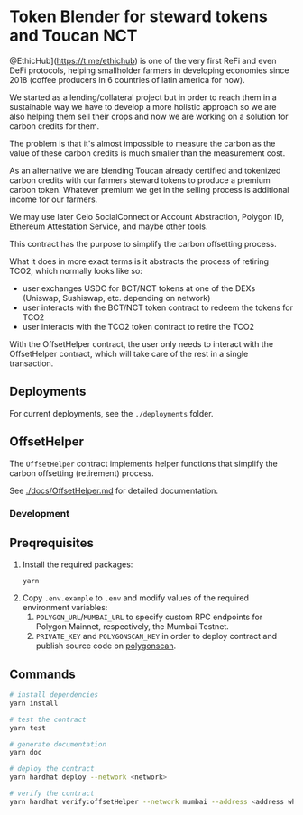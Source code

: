 # Token Blender for steward tokens and Toucan NCT

@EthicHub](https://t.me/ethichub) is one of the very first ReFi and even DeFi protocols, helping smallholder farmers in developing economies since 2018 (coffee producers in 6 countries of latin america for now).

We started as a lending/collateral project but in order to reach them in a sustainable way we have to develop a more holistic approach so we are also helping them sell their crops and now we are working on a solution for carbon credits for them.

The problem is that it's almost impossible to measure the carbon as the value of these carbon credits is much smaller than the measurement cost.

As an alternative we are blending Toucan already certified and tokenized carbon credits with our farmers steward tokens to produce a premium carbon token. Whatever premium we get in the selling process is additional income for our farmers.

We may use later Celo SocialConnect or Account Abstraction, Polygon ID, Ethereum Attestation Service, and maybe other tools.

This contract has the purpose to simplify the carbon offsetting process.

What it does in more exact terms is it abstracts the process of retiring TCO2, which normally looks like so:

- user exchanges USDC for BCT/NCT tokens at one of the DEXs (Uniswap, Sushiswap, etc. depending on network)
- user interacts with the BCT/NCT token contract to redeem the tokens for TCO2
- user interacts with the TCO2 token contract to retire the TCO2

With the OffsetHelper contract, the user only needs to interact with the OffsetHelper contract, which will take care of the rest in a single transaction.

## Deployments

For current deployments, see the `./deployments` folder.

## OffsetHelper

The `OffsetHelper` contract implements helper functions that simplify the carbon offsetting (retirement) process.

See [./docs/OffsetHelper.md](./docs/OffsetHelper.md) for detailed documentation.

### Development

## Preqrequisites

1. Install the required packages:
   ```
   yarn
   ```
2. Copy `.env.example` to `.env` and modify values of the required environment variables:
   1. `POLYGON_URL`/`MUMBAI_URL` to specify custom RPC endpoints for Polygon Mainnet, respectively, the Mumbai Testnet.
   2. `PRIVATE_KEY` and `POLYGONSCAN_KEY` in order to deploy contract and publish source code on [polygonscan](https://polygonscan.com).

## Commands

```bash
# install dependencies
yarn install

# test the contract
yarn test

# generate documentation
yarn doc

# deploy the contract
yarn hardhat deploy --network <network>

# verify the contract
yarn hardhat verify:offsetHelper --network mumbai --address <address where Offset Helper was deployed>
```
